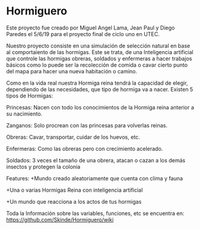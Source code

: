 # Hormiguero
Este proyecto fue creado por Miguel Angel Lama, Jean Paul y Diego Paredes el 5/6/19
para el proyecto final de ciclo uno en UTEC. 

Nuestro proyecto consiste en una simulación de selección natural en base al comportaiento de las hormigas. Este se trata, de una Inteligencia artificial que controle las hormigas obreras, soldados y enfermeras a hacer trabajos básicos como lo puede ser la recolección de comida o cavar cierto punto del mapa para hacer una nueva habitación o camino.

Como en la vida real nuestra Hormiga reina tendrá la capacidad de elegir, dependiendo de las necesidades, que tipo de hormiga va a nacer.
Existen 5 tipos de Hormigas:

Princesas: Nacen con todo los conocimientos de la Hormiga reina anterior a su nacimiento.

Zanganos: Solo procrean con las princesas para volverlas reinas.

Obreras: Cavar, transportar, cuidar de los huevos, etc.

Enfermeras: Como las obreras pero con crecimiento acelerado.

Soldados: 3 veces el tamaño de una obrera, atacan o cazan a los demás insectos y protegen la colonia

Features:
+Mundo creado aleatoriamente que cuenta con clima y fauna

+Una o varias Hormigas Reina con inteligencia artificial

+Un mundo que reacciona a los actos de tus hormigas

Toda la Información sobre las variables, funciones, etc se encuentra en:
https://github.com/Skinde/Hormiguero/wiki
